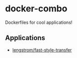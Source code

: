 # docker-combo
Dockerfiles for cool applications!

## Applications
- [lengstrom/fast-style-transfer](./lengstrom-fast-style-transfer)